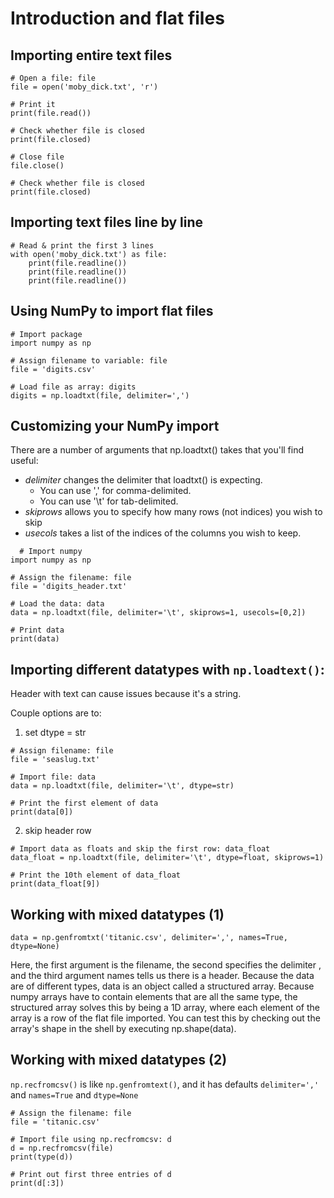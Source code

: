 # Introduction and flat files

## Importing entire text files

```
# Open a file: file
file = open('moby_dick.txt', 'r')

# Print it
print(file.read())

# Check whether file is closed
print(file.closed)

# Close file
file.close()

# Check whether file is closed
print(file.closed)
```

## Importing text files line by line

```
# Read & print the first 3 lines
with open('moby_dick.txt') as file:
    print(file.readline())
    print(file.readline())
    print(file.readline())
```

## Using NumPy to import flat files

```
# Import package
import numpy as np

# Assign filename to variable: file
file = 'digits.csv'

# Load file as array: digits
digits = np.loadtxt(file, delimiter=',')
```

## Customizing your NumPy import

There are a number of arguments that np.loadtxt() takes that you'll find useful:

  - *delimiter* changes the delimiter that loadtxt() is expecting.
    - You can use ',' for comma-delimited.
    - You can use '\t' for tab-delimited.
  - *skiprows* allows you to specify how many rows (not indices) you wish to skip
  - *usecols* takes a list of the indices of the columns you wish to keep.

```
  # Import numpy
import numpy as np

# Assign the filename: file
file = 'digits_header.txt'

# Load the data: data
data = np.loadtxt(file, delimiter='\t', skiprows=1, usecols=[0,2])

# Print data
print(data)
```

## Importing different datatypes with `np.loadtext()`:

Header with text can cause issues because it's a string.

Couple options are to:

1. set dtype = str
```
# Assign filename: file
file = 'seaslug.txt'

# Import file: data
data = np.loadtxt(file, delimiter='\t', dtype=str)

# Print the first element of data
print(data[0])
```

2. skip header row
```
# Import data as floats and skip the first row: data_float
data_float = np.loadtxt(file, delimiter='\t', dtype=float, skiprows=1)

# Print the 10th element of data_float
print(data_float[9])
```


## Working with mixed datatypes (1)

```
data = np.genfromtxt('titanic.csv', delimiter=',', names=True, dtype=None)
```

Here, the first argument is the filename, the second specifies the delimiter , and the third argument names tells us there is a header. Because the data are of different types, data is an object called a structured array. Because numpy arrays have to contain elements that are all the same type, the structured array solves this by being a 1D array, where each element of the array is a row of the flat file imported. You can test this by checking out the array's shape in the shell by executing np.shape(data).

## Working with mixed datatypes (2)

`np.recfromcsv()`  is like `np.genfromtext()`, and it has defaults `delimiter=','` and `names=True` and `dtype=None`

```
# Assign the filename: file
file = 'titanic.csv'

# Import file using np.recfromcsv: d
d = np.recfromcsv(file)
print(type(d))

# Print out first three entries of d
print(d[:3])
```